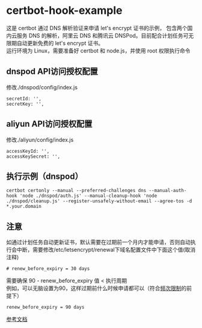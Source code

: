 # certbot-hook-example

这是 certbot 通过 DNS 解析验证来申请 let's encrypt 证书的示例，
包含两个国内云服务 DNS 的解析，阿里云 DNS 和腾讯云 DNSPod。目前配合计划任务可无限期自动更新免费的 let's encrypt 证书。  
运行环境为 Linux，需要准备好 certbot 和 node.js，并使用 root 权限执行命令  
## dnspod API访问授权配置  
修改./dnspod/config/index.js
```
secretId: '',
secretKey: '',
```

## aliyun API访问授权配置  
修改./aliyun/config/index.js
```
accessKeyId: '',
accessKeySecret: '',
```

## 执行示例（dnspod）
```
certbot certonly --manual --preferred-challenges dns --manual-auth-hook 'node ./dnspod/auth.js' --manual-cleanup-hook 'node ./dnspod/cleanup.js' --register-unsafely-without-email --agree-tos -d *.your.domain
```

## 注意
如通过计划任务自动更新证书，默认需要在过期前一个月内才能申请，否则自动执行会中断，需要修改/etc/letsencrypt/renewal下域名配置文件中下面这个值(取消注释)

```
# renew_before_expiry = 30 days
```

需要确保 90 - renew_before_expiry 值 < 执行周期  
例如，可以无脑设置为90，这样过期前什么时候申请都可以（符合[频次限制](https://letsencrypt.org/zh-cn/docs/rate-limits/)的前提下）

```
renew_before_expiry = 90 days
```

[参考文档](https://certbot.eff.org/docs/using.html#pre-and-post-validation-hooks)
